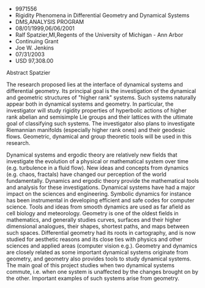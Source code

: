 
* 9971556
* Rigidity Phenomena in Differential Geometry and Dynamical Systems
* DMS,ANALYSIS PROGRAM
* 08/01/1999,06/06/2001
* Ralf Spatzier,MI,Regents of the University of Michigan - Ann Arbor
* Continuing Grant
* Joe W. Jenkins
* 07/31/2003
* USD 97,308.00

Abstract Spatzier

The research proposed lies at the interface of dynamical systems and
differential geometry. Its principal goal is the investigation of the dynamical
and geometric structures of "higher rank" systems. Such systems naturally appear
both in dynamical systems and geometry. In particular, the investigator will
study rigidity properties of hyperbolic actions of higher rank abelian and
semisimple Lie groups and their lattices with the ultimate goal of classifying
such systems. The investigator also plans to investigate Riemannian manifolds
(especially higher rank ones) and their geodesic flows. Geometric, dynamical and
group theoretic tools will be used in this research.

Dynamical systems and ergodic theory are relatively new fields that investigate
the evolution of a physical or mathematical system over time (e.g. turbulence in
a fluid flow). New ideas and concepts from dynamics (e.g. chaos, fractals) have
changed our perception of the world fundamentally. Dynamics and ergodic theory
provide the mathematical tools and analysis for these investigations. Dynamical
systems have had a major impact on the sciences and engineering. Symbolic
dynamics for instance has been instrumental in developing efficient and safe
codes for computer science. Tools and ideas from smooth dynamics are used as far
afield as cell biology and meteorology. Geometry is one of the oldest fields in
mathematics, and generally studies curves, surfaces and their higher dimensional
analogues, their shapes, shortest paths, and maps between such spaces.
Differential geometry had its roots in cartography, and is now studied for
aesthetic reasons and its close ties with physics and other sciences and applied
areas (computer vision e.g.). Geometry and dynamics are closely related as some
important dynamical systems originate from geometry, and geometry also provides
tools to study dynamical systems. The main goal of this project studies when two
dynamical systems commute, i.e. when one system is unaffected by the changes
brought on by the other. Important examples of such systems arise from geometry.
